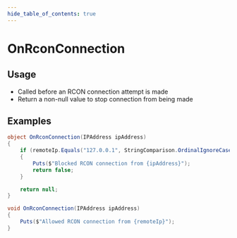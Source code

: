 ```yaml
---
hide_table_of_contents: true
---
```


# OnRconConnection

## Usage

* Called before an RCON connection attempt is made
* Return a non-null value to stop connection from being made

## Examples

```csharp title="Block and log connection attempt"
object OnRconConnection(IPAddress ipAddress)
{
    if (remoteIp.Equals("127.0.0.1", StringComparison.OrdinalIgnoreCase))
    {
        Puts($"Blocked RCON connection from {ipAddress}");
        return false;
    }

    return null;
}
```

```csharp title="Allow and log connection attempt"
void OnRconConnection(IPAddress ipAddress)
{
    Puts($"Allowed RCON connection from {remoteIp}");
}
```
